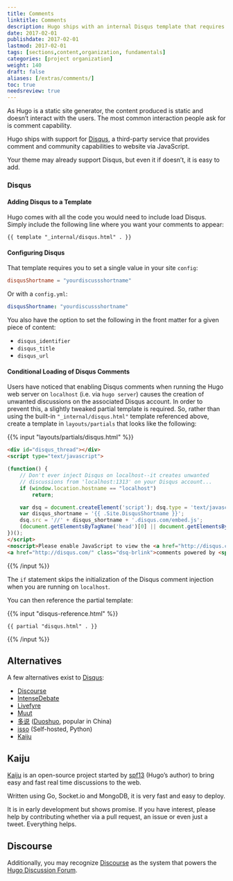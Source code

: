 ```yaml
---
title: Comments
linktitle: Comments
description: Hugo ships with an internal Disqus template that requires negligible effort to implement, but Disqus isn't the only commenting system that will work with your new Hugo website.
date: 2017-02-01
publishdate: 2017-02-01
lastmod: 2017-02-01
tags: [sections,content,organization, fundamentals]
categories: [project organization]
weight: 140
draft: false
aliases: [/extras/comments/]
toc: true
needsreview: true
---
```


<!-- pulled from extras/comments -->

As Hugo is a static site generator, the content produced is static and doesn’t interact with the users. The most common interaction people ask for is comment capability.

Hugo ships with support for [Disqus](https://disqus.com/), a third-party service that provides comment and community capabilities to website via JavaScript.

Your theme may already support Disqus, but even it if doesn’t, it is easy to add.

### Disqus

#### Adding Disqus to a Template

Hugo comes with all the code you would need to include load Disqus. Simply include the following line where you want your comments to appear:

```golang
{{ template "_internal/disqus.html" . }}
```

#### Configuring Disqus

That template requires you to set a single value in your site `config`:

```toml
disqusShortname = "yourdiscussshortname"
```

Or with a `config.yml`:

```yaml
disqusShortname: "yourdiscussshortname"
```

You also have the option to set the following in the front matter for a given piece of content:

* `disqus_identifier`
* `disqus_title`
* `disqus_url`

#### Conditional Loading of Disqus Comments

Users have noticed that enabling Disqus comments when running the Hugo web server on `localhost` (i.e. via `hugo server`) causes the creation of unwanted discussions on the associated Disqus account. In order to prevent this, a slightly tweaked partial template is required. So, rather than using the built-in `"_internal/disqus.html"` template referenced above, create a template in `layouts/partials` that looks like the following:

{{% input "layouts/partials/disqus.html" %}}
```html
<div id="disqus_thread"></div>
<script type="text/javascript">

(function() {
    // Don't ever inject Disqus on localhost--it creates unwanted
    // discussions from 'localhost:1313' on your Disqus account...
    if (window.location.hostname == "localhost")
        return;

    var dsq = document.createElement('script'); dsq.type = 'text/javascript'; dsq.async = true;
    var disqus_shortname = '{{ .Site.DisqusShortname }}';
    dsq.src = '//' + disqus_shortname + '.disqus.com/embed.js';
    (document.getElementsByTagName('head')[0] || document.getElementsByTagName('body')[0]).appendChild(dsq);
})();
</script>
<noscript>Please enable JavaScript to view the <a href="http://disqus.com/?ref_noscript">comments powered by Disqus.</a></noscript>
<a href="http://disqus.com/" class="dsq-brlink">comments powered by <span class="logo-disqus">Disqus</span></a>
```
{{% /input %}}

The `if` statement skips the initialization of the Disqus comment injection when you are running on `localhost`.

You can then reference the partial template:

{{% input "disqus-reference.html" %}}
```golang
{{ partial "disqus.html" . }}
```
{{% /input %}}

## Alternatives

A few alternatives exist to [Disqus](https://disqus.com/):

* [Discourse](http://www.discourse.org)
* [IntenseDebate](http://intensedebate.com/)
* [Livefyre](http://livefyre.com/)
* [Muut](http://muut.com/)
* [多说](http://duoshuo.com/) ([Duoshuo](http://duoshuo.com/), popular in China)
* [isso](http://posativ.org/isso/) (Self-hosted, Python)
* [Kaiju](https://github.com/spf13/kaiju)

## Kaiju

[Kaiju](https://github.com/spf13/kaiju) is an open-source project started by [spf13](http://spf13.com/) (Hugo’s author) to bring easy and fast real time discussions to the web.

Written using Go, Socket.io and MongoDB, it is very fast and easy to deploy.

It is in early development but shows promise. If you have interest, please help by contributing whether via a pull request, an issue or even just a tweet. Everything helps.

## Discourse

Additionally, you may recognize [Discourse](http://www.discourse.org) as the system that powers the [Hugo Discussion Forum](http://discuss.gohugo.io).
